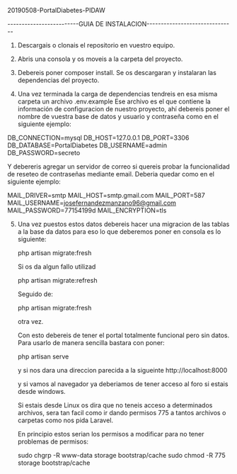 20190508-PortalDiabetes-PIDAW


-------------------------GUIA DE INSTALACION-------------------------------


1. Descargais o clonais el repositorio en vuestro equipo.

2. Abris una consola y os moveis a la carpeta del proyecto.

3. Debereis poner composer install.
    Se os descargaran y instalaran las dependencias del proyecto.

4. Una vez terminada la carga de dependencias tendreis en esa misma carpeta un archivo .env.example
   Ese archivo es el que contiene la información de configuracion de nuestro proyecto, ahí debereis poner 
   el nombre de vuestra base de datos y usuario y contraseña como en el siguiente ejemplo:

DB_CONNECTION=mysql
DB_HOST=127.0.0.1
DB_PORT=3306
DB_DATABASE=PortalDiabetes
DB_USERNAME=admin
DB_PASSWORD=secreto

Y debereris agregar un servidor de correo si quereis probar la funcionalidad de reseteo de contraseñas mediante email.
Deberia quedar como en el siguiente ejemplo:

MAIL_DRIVER=smtp
MAIL_HOST=smtp.gmail.com
MAIL_PORT=587
MAIL_USERNAME=josefernandezmanzano96@gmail.com
MAIL_PASSWORD=77154199d
MAIL_ENCRYPTION=tls

 5. Una vez puestos estos datos debereis hacer una migracion de las tablas a la base da datos para eso lo que deberemos poner
    en consola es lo siguiente:
    
    php artisan migrate:fresh
    
    Si os da algun fallo utilizad 
    
    php artisan migrate:refresh
    
    Seguido de:
    
    php artisan migrate:fresh
    
    otra vez.
    
    Con esto debereis de tener el portal totalmente funcional pero sin datos.
    Para usarlo de manera sencilla bastara con poner:
    
    php artisan serve
    
    y si nos dara una direccion parecida a la sigueinte http://localhost:8000 
    
    y si vamos al navegador ya deberiamos de tener acceso al foro si estais desde windows.
    
    Si estais desde Linux os dira que no teneis acceso a determinados archivos, sera tan facil como ir dando permisos 775
    a tantos archivos o carpetas como nos pida Laravel.
    
    En principio estos serian los permisos a modificar para no tener problemas de permisos:
    
    sudo chgrp -R www-data storage bootstrap/cache
    sudo chmod -R 775 storage bootstrap/cache
    
    
